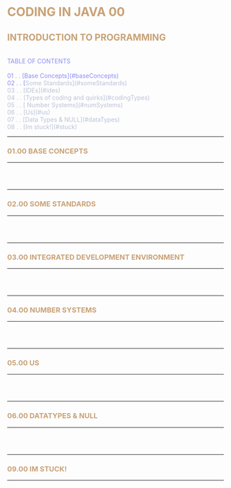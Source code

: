 <!--VARIABLES-->

[#8C8C07]:text
[#C9A176]:highlight
[#2C6485]:notes

<span style="color:#8C8CF7">

# <span style="color:#C9A176">CODING IN JAVA 00
## <span style="color:#C9A176">INTRODUCTION TO PROGRAMMING

<br>
TABLE OF CONTENTS <br>
<br> 01 . . [<span style="color:#8C8CF7">Base Concepts](#baseConcepts)
<br> 02 . . [<span style="color:#B9C3D6">Some Standards](#someStandards)
<br> 03 . . [<span style="color:#B9C3D6">IDEs](#ides)
<br> 04 . . [<span style="color:#B9C3D6">Types of coding and quirks](#codingTypes)
<br> 05 . . [<span style="color:#B9C3D6"> Number Systems](#numSystems)
<br> 06 . . [<span style="color:#B9C3D6">Us](#us)
<br> 07 . . [<span style="color:#B9C3D6">Data Types & NULL](#dataTypes)
<br> 08 . . [<span style="color:#B9C3D6">Im stuck!](#stuck)
  <!--
<br> &emsp; 01.01 . . [<span style="color:#B9C3D6">Some Standards](#someStandards)
<br> &emsp; 01.02 . . [<span style="color:#B9C3D6">IDEs](#ides)
<br> &emsp; 01.03 . . [<span style="color:#B9C3D6">Types of coding and quirks](#codingTypes)
<br> &emsp; 01.04 . . [<span style="color:#B9C3D6"> Number Systems](#methods) -->

<br>

________
### <a id="baseConcepts"><span style="color:#C9A176">01.00 BASE CONCEPTS</a>
________________

<br>

<br>

________
### <a id="someStandards"><span style="color:#C9A176">02.00 SOME STANDARDS</a>
________________

<br>
<br>

________
### <a id="ides"><span style="color:#C9A176">03.00 INTEGRATED DEVELOPMENT ENVIRONMENT</a>
________________

<br>
<br>

________
### <a id="numSystems"><span style="color:#C9A176">04.00 NUMBER SYSTEMS</a>
________________

<br>
<br>

________
### <a id="us"><span style="color:#C9A176">05.00 US</a>
________________

<br>
<br>

________
### <a id="dataTypes"><span style="color:#C9A176">06.00 DATATYPES & NULL</a>
________________

<br>
<br>

________
### <a id="stuck"><span style="color:#C9A176">09.00 IM STUCK!</a>
________________

<br>


